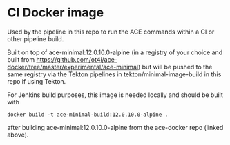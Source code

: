 # CI Docker image

Used by the pipeline in this repo to run the ACE commands within a CI or other pipeline build.

Built on top of ace-minimal:12.0.10.0-alpine (in a registry of your choice and built from 
https://github.com/ot4i/ace-docker/tree/master/experimental/ace-minimal)
but will be pushed to the same registry via the Tekton pipelines in tekton/minimal-image-build
in this repo if using Tekton.

For Jenkins build purposes, this image is needed locally and should be built with
```
docker build -t ace-minimal-build:12.0.10.0-alpine .
```
after building ace-minimal:12.0.10.0-alpine from the ace-docker repo (linked above).

